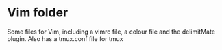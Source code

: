 # Vim folder

Some files for Vim, including a vimrc file, a colour file and the delimitMate plugin. Also has a tmux.conf file for tmux
